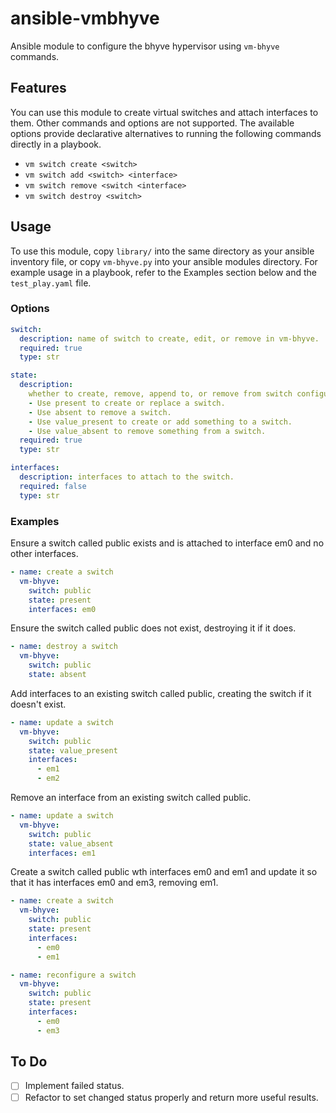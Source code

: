 # ansible-vmbhyve

Ansible module to configure the bhyve hypervisor using `vm-bhyve` commands.

## Features

You can use this module to create virtual switches and attach interfaces to them. Other commands and options are not supported. The available options provide declarative alternatives to running the following commands directly in a playbook.

- `vm switch create <switch>`
- `vm switch add <switch> <interface>`
- `vm switch remove <switch <interface>`
- `vm switch destroy <switch>`

## Usage

To use this module, copy `library/` into the same directory as your ansible inventory file, or copy `vm-bhyve.py` into your ansible modules directory. For example usage in a playbook, refer to the Examples section below and the `test_play.yaml` file.

### Options

```yaml
switch:
  description: name of switch to create, edit, or remove in vm-bhyve.
  required: true
  type: str

state:
  description:
    whether to create, remove, append to, or remove from switch configuration in vm-bhyve.
    - Use present to create or replace a switch.
    - Use absent to remove a switch.
    - Use value_present to create or add something to a switch.
    - Use value_absent to remove something from a switch.
  required: true
  type: str

interfaces:
  description: interfaces to attach to the switch.
  required: false
  type: str
```

### Examples

Ensure a switch called public exists and is attached to interface em0 and no other interfaces.

```yaml
- name: create a switch
  vm-bhyve:
    switch: public
    state: present
    interfaces: em0
```

Ensure the switch called public does not exist, destroying it if it does.

```yaml
- name: destroy a switch
  vm-bhyve:
    switch: public
    state: absent
```

Add interfaces to an existing switch called public, creating the switch if it doesn't exist.

```yaml
- name: update a switch
  vm-bhyve:
    switch: public
    state: value_present
    interfaces:
      - em1
      - em2
```

Remove an interface from an existing switch called public.

```yaml
- name: update a switch
  vm-bhyve:
    switch: public
    state: value_absent
    interfaces: em1
```

Create a switch called public wth interfaces em0 and em1 and update it so that it has interfaces em0 and em3, removing em1.

```yaml
- name: create a switch
  vm-bhyve:
    switch: public
    state: present
    interfaces:
      - em0
      - em1

- name: reconfigure a switch
  vm-bhyve:
    switch: public
    state: present
    interfaces:
      - em0
      - em3
```

## To Do

- [ ] Implement failed status.
- [ ] Refactor to set changed status properly and return more useful results.
